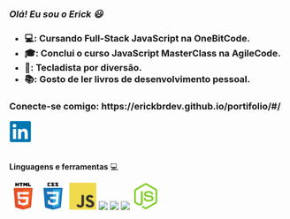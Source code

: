 <h3><i>Olá! Eu sou o Erick 😃</i><h3>

* 💻: Cursando Full-Stack JavaScript na OneBitCode.
* 🎓: Conclui o curso JavaScript MasterClass na AgileCode.
* 🎹: Tecladista por diversão.
* 📚: Gosto de ler livros de desenvolvimento pessoal.
  

<h3 align="left">Conecte-se comigo: https://erickbrdev.github.io/portifolio/#/ </h3>
<a target="_blank" href="https://www.linkedin.com/in/erick-andrade-76a960241/">
  <img target="_blank" alt="Linkedin de Erick Andrade" width="40px" src="https://raw.githubusercontent.com/devicons/devicon/master/icons/linkedin/linkedin-original.svg" />
</a>
<br>
<br>
<p><strong> Linguagens e ferramentas</strong> 💻 </p>
<span>
 <img width="50px" disabled="disabled" src="https://raw.githubusercontent.com/devicons/devicon/master/icons/html5/html5-original-wordmark.svg" />
 <img width="50px" src="https://raw.githubusercontent.com/devicons/devicon/master/icons/css3/css3-original-wordmark.svg" />
 <img width="50px" src="https://raw.githubusercontent.com/devicons/devicon/master/icons/javascript/javascript-original.svg" /> 
 <img width="50px"src="https://ik.imagekit.io/joaonasc/GitHub/assets/tech-logos/reactjs_j5WbdQuuJ.png"/>  
 <img width="50px" src="https://cdn.jsdelivr.net/gh/devicons/devicon/icons/docker/docker-original-wordmark.svg" /> 
 <img width="50px" src="https://cdn.jsdelivr.net/gh/devicons/devicon/icons/mysql/mysql-original-wordmark.svg" />
 <img width="50px" src="https://raw.githubusercontent.com/devicons/devicon/master/icons/nodejs/nodejs-original.svg" />
   
 
 <br>
 <br>
 </span>
 
